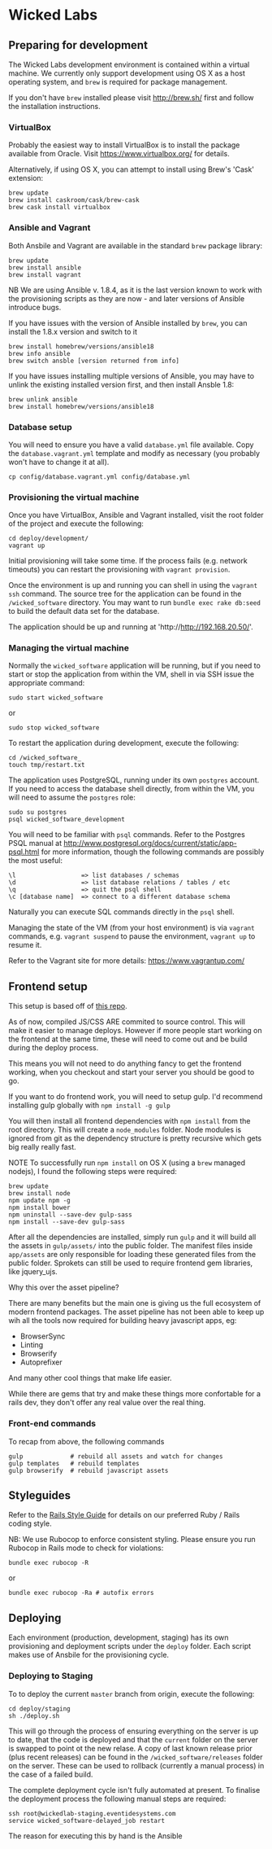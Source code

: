 # Wicked Labs

## Preparing for development

The Wicked Labs development environment is contained within a virtual machine. We currently only support development using OS X as a host operating system, and `brew` is required for package management.

If you don't have `brew` installed please visit http://brew.sh/ first and follow the installation instructions.

### VirtualBox

Probably the easiest way to install VirtualBox is to install the package available from Oracle. Visit https://www.virtualbox.org/ for details.

Alternatively, if using OS X, you can attempt to install using Brew's 'Cask' extension:

```
brew update
brew install caskroom/cask/brew-cask
brew cask install virtualbox
```

### Ansible and Vagrant

Both Ansbile and Vagrant are available in the standard `brew` package library:

```
brew update
brew install ansible
brew install vagrant
```

NB We are using Ansible v. 1.8.4, as it is the last version known to work with
the provisioning scripts as they are now - and later versions of Ansible
introduce bugs.

If you have issues with the version of Ansible installed by `brew`, you can
install the 1.8.x version and switch to it

```
brew install homebrew/versions/ansible18
brew info ansible
brew switch ansble [version returned from info]
```

If you have issues installing multiple versions of Ansible, you may have to
unlink the existing installed version first, and then install Ansble 1.8:

```
brew unlink ansible
brew install homebrew/versions/ansible18
```

### Database setup

You will need to ensure you have a valid `database.yml` file available. Copy the `database.vagrant.yml` template and modify as necessary (you probably won't have to change it at all).

```
cp config/database.vagrant.yml config/database.yml
```

### Provisioning the virtual machine

Once you have VirtualBox, Ansible and Vagrant installed, visit the root folder of the project and execute the following:

```
cd deploy/development/
vagrant up
```

Initial provisioning will take some time. If the process fails (e.g. network timeouts) you can restart the provisioning with `vagrant provision`.

Once the environment is up and running you can shell in using the `vagrant ssh` command. The source tree for the application can be found in the `/wicked_software` directory. You may want to run `bundle exec rake db:seed` to build the default data set for the database.

The application should be up and running at 'http://http://192.168.20.50/'.

### Managing the virtual machine

Normally the `wicked_software` application will be running, but if you need to start or stop the application from within the VM, shell in via SSH issue the appropriate command:

```
sudo start wicked_software
```
or
```
sudo stop wicked_software
```

To restart the application during development, execute the following:

```
cd /wicked_software_
touch tmp/restart.txt
```

The application uses PostgreSQL, running under its own `postgres` account. If you need to access the database shell directly, from within the VM, you will need to assume the `postgres` role:

```
sudo su postgres
psql wicked_software_development
```

You will need to be familiar with `psql` commands. Refer to the Postgres PSQL manual at http://www.postgresql.org/docs/current/static/app-psql.html for more information, though the following commands are possibly the most useful:

```
\l                  => list databases / schemas
\d                  => list database relations / tables / etc
\q                  => quit the psql shell
\c [database name]  => connect to a different database schema
```

Naturally you can execute SQL commands directly in the `psql` shell.

Managing the state of the VM (from your host environment) is via `vagrant` commands, e.g. `vagrant suspend` to pause the environment, `vagrant up` to resume it.

Refer to the Vagrant site for more details: https://www.vagrantup.com/

## Frontend setup

This setup is based off of [this repo](https://github.com/vigetlabs/gulp-rails-pipeline).

As of now, compiled JS/CSS ARE commited to source control. This will make it easier to manage deploys. However if more people start working on the frontend at the same time, these will need to come out and be build during the deploy process.

This means you will not need to do anything fancy to get the frontend working, when you checkout and start your server you should be good to go.

If you want to do frontend work, you will need to setup gulp. I'd recommend installing gulp globally with `npm install -g gulp`

You will then install all frontend dependencies with `npm install` from the root directory. This will create a `node_modules` folder. Node modules is ignored from git as the dependency structure is pretty recursive which gets big really really fast.

NOTE To successfully run `npm install` on OS X (using a `brew` managed nodejs), I found the following steps were required:

```
brew update
brew install node
npm update npm -g
npm install bower
npm uninstall --save-dev gulp-sass
npm install --save-dev gulp-sass
```


After all the dependencies are installed, simply run `gulp` and it will build all the assets in `gulp/assets/` into the public folder. The manifest files inside `app/assets` are only responsible for loading these generated files from the public folder. Sprokets can still be used to require frontend gem libraries, like jquery_ujs.

Why this over the asset pipeline?

There are many benefits but the main one is giving us the full ecosystem of modern frontend packages. The asset pipeline has not been able to keep up wih all the tools now required for building heavy javascript apps, eg:

* BrowserSync
* Linting
* Browserify
* Autoprefixer

And many other cool things that make life easier.

While there are gems that try and make these things more confortable for a rails dev, they don't offer any real value over the real thing.

### Front-end commands

To recap from above, the following commands

```
gulp             # rebuild all assets and watch for changes
gulp templates   # rebuild templates
gulp browserify  # rebuild javascript assets
```

## Styleguides

Refer to the [Rails Style Guide](https://github.com/bbatsov/rails-style-guide) for details on our preferred Ruby / Rails coding style.

NB: We use Rubocop to enforce consistent styling. Please ensure you run Rubocop in Rails mode to check for violations:

```
bundle exec rubocop -R
```
or

```
bundle exec rubocop -Ra # autofix errors
```

## Deploying

Each environment (production, development, staging) has its own provisioning and deployment scripts under the `deploy` folder. Each script makes use of Ansbile for the provisioning cycle.

### Deploying to Staging

To to deploy the current `master` branch from origin, execute the following:

```
cd deploy/staging
sh ./deploy.sh
```

This will go through the process of ensuring everything on the server is up to date, that the code is deployed and that the `current` folder on the server is swapped to point ot the new relase. A copy of last known release prior (plus recent releases) can be found in the `/wicked_software/releases` folder on the server. These can be used to rollback (currently a manual process) in the case of a failed build.

The complete deployment cycle isn't fully automated at present. To finalise the deployment process the following manual steps are required:

```
ssh root@wickedlab-staging.eventidesystems.com
service wicked_software-delayed_job restart
```

The reason for executing this by hand is the Ansible

